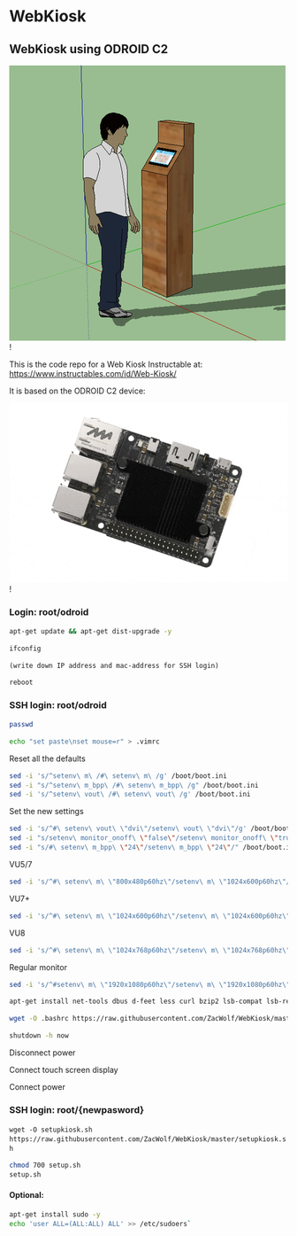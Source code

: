 # WebKiosk
## WebKiosk using ODROID C2
![Web Kiosk](images/kiosk.png)!

This is the code repo for a Web Kiosk Instructable at:
https://www.instructables.com/id/Web-Kiosk/

It is based on the ODROID C2 device:

![ODROID C2](images/c2.gif)!

### Login: root/odroid

```bash
apt-get update && apt-get dist-upgrade -y
```

```bash
ifconfig
```
	(write down IP address and mac-address for SSH login)

```bash
reboot
```

### SSH login: root/odroid
```bash
passwd
```

```bash
echo "set paste\nset mouse=r" > .vimrc
```

Reset all the defaults

```bash
sed -i 's/^setenv\ m\ /#\ setenv\ m\ /g' /boot/boot.ini
sed -i "s/^setenv\ m_bpp\ /#\ setenv\ m_bpp\ /g" /boot/boot.ini
sed -i 's/^setenv\ vout\ /#\ setenv\ vout\ /g' /boot/boot.ini
```

Set the new settings

```bash
sed -i 's/^#\ setenv\ vout\ \"dvi\"/setenv\ vout\ \"dvi\"/g' /boot/boot.ini
sed -i "s/setenv\ monitor_onoff\ \"false\"/setenv\ monitor_onoff\ \"true\"/" /boot/boot.ini
sed -i "s/#\ setenv\ m_bpp\ \"24\"/setenv\ m_bpp\ \"24\"/" /boot/boot.ini
```

VU5/7
```bash
sed -i 's/^#\ setenv\ m\ \"800x480p60hz\"/setenv\ m\ \"1024x600p60hz\"/g' /boot/boot.ini
```

VU7+
```bash
sed -i 's/^#\ setenv\ m\ \"1024x600p60hz\"/setenv\ m\ \"1024x600p60hz\"/g' /boot/boot.ini
```

VU8
```bash
sed -i 's/^#\ setenv\ m\ \"1024x768p60hz\"/setenv\ m\ \"1024x768p60hz\"/g' /boot/boot.ini
```

Regular monitor

```bash
sed -i 's/^#setenv\ m\ \"1920x1080p60hz\"/setenv\ m\ \"1920x1080p60hz\"/g' /boot/boot.ini
```

 
```bash
apt-get install net-tools dbus d-feet less curl bzip2 lsb-compat lsb-release fortune fortunes -y
```

```bash
wget -O .bashrc https://raw.githubusercontent.com/ZacWolf/WebKiosk/master/.bashrc
```

```bash
shutdown -h now
```

Disconnect power

Connect touch screen display

Connect power

### SSH login: root/{newpasword}

`wget -O setupkiosk.sh https://raw.githubusercontent.com/ZacWolf/WebKiosk/master/setupkiosk.sh`

```bash
chmod 700 setup.sh
setup.sh
```


#### Optional:

```bash
apt-get install sudo -y
echo 'user ALL=(ALL:ALL) ALL' >> /etc/sudoers`